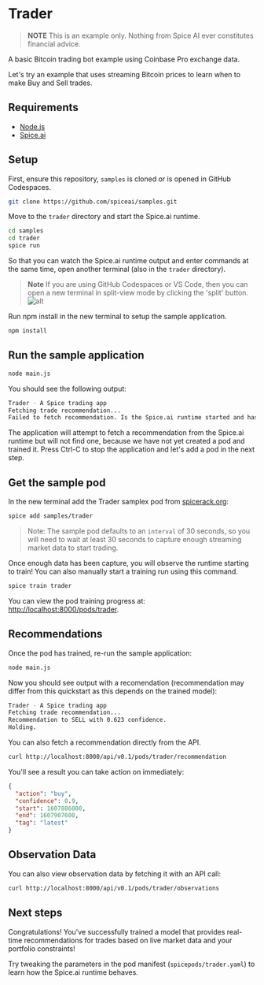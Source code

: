 # Trader

> **NOTE** This is an example only. Nothing from Spice AI ever constitutes financial advice.

A basic Bitcoin trading bot example using Coinbase Pro exchange data.

Let's try an example that uses streaming Bitcoin prices to learn when to make Buy and Sell trades.

## Requirements

- [Node.js](https://nodejs.org/)
- [Spice.ai](https://docs.spiceai.org/getting-started/install-spiceai/)

## Setup

First, ensure this repository, `samples` is cloned or is opened in GitHub Codespaces.

```bash
git clone https://github.com/spiceai/samples.git
```

Move to the `trader` directory and start the Spice.ai runtime.

```bash
cd samples
cd trader
spice run
```

So that you can watch the Spice.ai runtime output and enter commands at the same time, open another terminal (also in the `trader` directory).

> **Note**
> If you are using GitHub Codespaces or VS Code, then you can open a new terminal in split-view mode by clicking the 'split' button.
> ![alt](/.imgs/split_terminal.png)

Run npm install in the new terminal to setup the sample application.

```bash
npm install
```

## Run the sample application

```bash
node main.js
```

You should see the following output:

```bash
Trader - A Spice trading app
Fetching trade recommendation...
Failed to fetch recommendation. Is the Spice.ai runtime started and has a pod been added?
```

The application will attempt to fetch a recommendation from the Spice.ai runtime but will not find one, because we have not yet created a pod and trained it. Press Ctrl-C to stop the application and let's add a pod in the next step.

## Get the sample pod

In the new terminal add the Trader samplex pod from [spicerack.org](https://spicerack.org):

```bash
spice add samples/trader
```

> Note: The sample pod defaults to an `interval` of 30 seconds, so you will need to wait at least 30 seconds to capture enough streaming market data to start trading.

Once enough data has been capture, you will observe the runtime starting to train! You can also manually start a training run using this command.

```bash
spice train trader
```

You can view the pod training progress at: [http://localhost:8000/pods/trader](http://localhost:8000/pods/trader).

## Recommendations

Once the pod has trained, re-run the sample application:

```bash
node main.js
```

Now you should see output with a recomendation (recommendation may differ from this quickstart as this depends on the trained model):

```bash
Trader - A Spice trading app
Fetching trade recommendation...
Recommendation to SELL with 0.623 confidence.
Holding.
```

You can also fetch a recommendation directly from the API.

```bash
curl http://localhost:8000/api/v0.1/pods/trader/recommendation
```

You'll see a result you can take action on immediately:

```json
{
  "action": "buy",
  "confidence": 0.9,
  "start": 1607886000,
  "end": 1607907600,
  "tag": "latest"
}
```

## Observation Data

You can also view observation data by fetching it with an API call:

```bash
curl http://localhost:8000/api/v0.1/pods/trader/observations
```

## Next steps

Congratulations! You've successfully trained a model that provides real-time recommendations for trades based on live market data and your portfolio constraints!

Try tweaking the parameters in the pod manifest (`spicepods/trader.yaml`) to learn how the Spice.ai runtime behaves.
